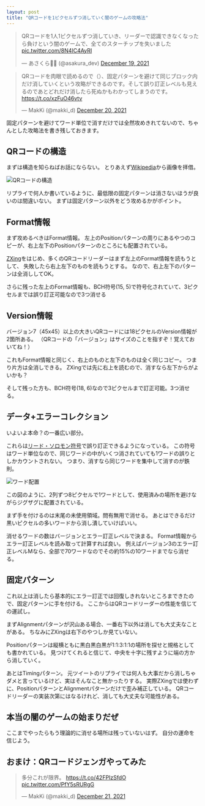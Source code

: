 ```yaml
---
layout: post
title: "QRコードを1ピクセルずつ消していく闇のゲームの攻略法"
---
```


<blockquote class="twitter-tweet"><p lang="ja" dir="ltr">QRコードを1人1ピクセルずつ消していき、リーダーで認識できなくなったら負けという闇のゲームで、全てのスターチップを失いました <a href="https://t.co/8N4IC4AyRI">pic.twitter.com/8N4IC4AyRI</a></p>&mdash; あさくら🍃🥜 (@asakura_dev) <a href="https://twitter.com/asakura_dev/status/1472604567502475265?ref_src=twsrc%5Etfw">December 19, 2021</a></blockquote> <script async src="https://platform.twitter.com/widgets.js" charset="utf-8"></script>

<blockquote class="twitter-tweet"><p lang="ja" dir="ltr">QRコードを肉眼で読めるので（）、固定パターンを避けて同じブロック内だけ消していくという攻略ができるのです。そして誤り訂正レベルも見えるのであとどれだけ消したら死ぬかもわかってしまうのです。 <a href="https://t.co/xzFuO46vtv">https://t.co/xzFuO46vtv</a></p>&mdash; MakKi (@makki_d) <a href="https://twitter.com/makki_d/status/1472894353740017665?ref_src=twsrc%5Etfw">December 20, 2021</a></blockquote> <script async src="https://platform.twitter.com/widgets.js" charset="utf-8"></script>

固定パターンを避けてワード単位で消すだけでは全然攻めきれてないので、ちゃんとした攻略法を書き残しておきます。

## QRコードの構造

まずは構造を知らねばお話にならない。
とりあえず[Wikipedia](https://ja.wikipedia.org/wiki/QR%E3%82%B3%E3%83%BC%E3%83%89)から画像を拝借。

![QRコードの構造](https://upload.wikimedia.org/wikipedia/commons/1/1d/QR_Code_Structure_Example_3.svg)

リプライで何人か書いているように、最低限の固定パターンは消さないほうが良いのは間違いない。
まずは固定パターン以外をどう攻めるかがポイント。

## Format情報

まず攻めるべきはFormat情報。
左上のPositionパターンの周りにあるやつのコピーが、右上左下のPositionパターンのところにも配置されている。

[ZXing](https://github.com/zxing/zxing)をはじめ、多くのQRコードリーダーはまず左上のFormat情報を読もうとして、
失敗したら右上左下のものを読もうとする。
なので、右上左下のパターンは全消ししてOK。

さらに残った左上のFormat情報も、BCH符号(15, 5)で符号化されていて、3ピクセルまでは誤り訂正可能なので3つ消せる

## Version情報

バージョン7（45x45）以上の大きいQRコードには18ピクセルのVersion情報が2箇所ある。
（QRコードの「バージョン」はサイズのことを指すぞ！覚えておいてね！）

これもFormat情報と同じく、右上のものと左下のものは全く同じコピー。
つまり片方は全消しできる。
ZXingでは先に右上を読むので、消すなら左下からがよいかも？

そして残った方も、BCH符号(18, 6)なので3ピクセルまで訂正可能。3つ消せる。

## データ+エラーコレクション

いよいよ本命？の一番広い部分。

これらは[リード・ソロモン符号](https://ja.wikipedia.org/wiki/%E3%83%AA%E3%83%BC%E3%83%89%E3%83%BB%E3%82%BD%E3%83%AD%E3%83%A2%E3%83%B3%E7%AC%A6%E5%8F%B7)で誤り訂正できるようになっている。
この符号はワード単位なので、同じワードの中がいくつ消されていても1ワードの誤りとしかカウントされない。
つまり、消すなら同じワードを集中して消すのが鉄則。

![ワード配置](https://upload.wikimedia.org/wikipedia/commons/7/77/QR_Ver3_Codeword_Ordering.svg)

この図のように、2列ずつ8ピクセルで1ワードとして、使用済みの場所を避けながらジグザグに配置されている。

まず手を付けるのは末尾の未使用領域。問有無用で消せる。
あとはできるだけ黒いピクセルの多いワードから消し潰していけばいい。

消せるワードの数はバージョンとエラー訂正レベルで決まる。
Format情報からエラー訂正レベルを読み取って計算すれば良い。
例えばバージョン3のエラー訂正レベルMなら、全部で70ワードなのでその約15%の10ワードまでなら消せる。

## 固定パターン

これ以上は消したら基本的にエラー訂正では回復しきれないところまできたので、固定パターンに手を付ける。
ここからはQRコードリーダーの性能を信じての運試し。

まずAlignmentパターンが沢山ある場合、一番右下以外は消しても大丈夫なことがある。
ちなみにZXingは右下のやつしか見ていない。

Positionパターンは縦横ともに黒白黒白黒が1:1:3:1:1の場所を探せと規格としても書かれている。
見つけてくれると信じて、中央を十字に残すように端の方から消していく。

あとはTimingパターン。
元ツイートのリプライでは何人も大事だから消しちゃダメと言っているけど、実はそんなこと無かったりする。
実際ZXingでは使わずに、PositionパターンとAlignmentパターンだけで歪み補正している。
QRコードリーダーの実装次第にはなるけれど、消しても大丈夫な可能性がある。

## 本当の闇のゲームの始まりだぜ

ここまでやったらもう理論的に消せる場所は残っていないはず。
自分の運命を信じよう。

## おまけ：QRコードジェンガやってみた

<blockquote class="twitter-tweet"><p lang="ja" dir="ltr">多分これが限界。 <a href="https://t.co/42FPIzSfdO">https://t.co/42FPIzSfdO</a> <a href="https://t.co/PfY5sRURgG">pic.twitter.com/PfY5sRURgG</a></p>&mdash; MakKi (@makki_d) <a href="https://twitter.com/makki_d/status/1473343394428899328?ref_src=twsrc%5Etfw">December 21, 2021</a></blockquote> <script async src="https://platform.twitter.com/widgets.js" charset="utf-8"></script>
